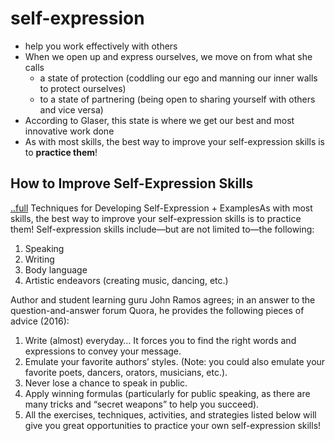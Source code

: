 # self-expression

- help you work effectively with others
- When we open up and express ourselves, we move on  from what she calls
  - a state of protection (coddling our ego and manning our inner walls to protect ourselves)
  - to a state of partnering (being open to sharing yourself with others and vice versa)
- According to Glaser, this state is where we get our best and most innovative work done
- As with most skills, the best way to improve your self-expression skills is to **practice them**!

## How to Improve Self-Expression Skills
[..full](https://positivepsychology.com/self-expression/)
Techniques for Developing Self-Expression + ExamplesAs with most skills, the best way to improve your self-expression skills is to practice them! Self-expression skills include—but are not limited to—the following:

1. Speaking
2. Writing
3. Body language
4. Artistic endeavors (creating music, dancing, etc.)
 
Author and student learning guru John Ramos agrees; in an answer to the question-and-answer forum Quora, he provides the following pieces of advice (2016):

1. Write (almost) everyday… It forces you to find the right words and expressions to convey your message.
2. Emulate your favorite authors’ styles. (Note: you could also emulate your favorite poets, dancers, orators, musicians, etc.).
3. Never lose a chance to speak in public.
4. Apply winning formulas (particularly for public speaking, as there are many tricks and “secret weapons” to help you succeed).
5. All the exercises, techniques, activities, and strategies listed below will give you great opportunities to practice your own self-expression skills!

